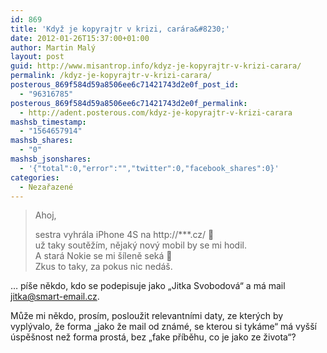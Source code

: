 ```yaml
---
id: 869
title: 'Když je kopyrajtr v krizi, carára&#8230;'
date: 2012-01-26T15:37:00+01:00
author: Martin Malý
layout: post
guid: http://www.misantrop.info/kdyz-je-kopyrajtr-v-krizi-carara/
permalink: /kdyz-je-kopyrajtr-v-krizi-carara/
posterous_869f584d59a8506ee6c71421743d2e0f_post_id:
  - "96316785"
posterous_869f584d59a8506ee6c71421743d2e0f_permalink:
  - http://adent.posterous.com/kdyz-je-kopyrajtr-v-krizi-carara
mashsb_timestamp:
  - "1564657914"
mashsb_shares:
  - "0"
mashsb_jsonshares:
  - '{"total":0,"error":"","twitter":0,"facebook_shares":0}'
categories:
  - Nezařazené
---
```

<blockquote class="posterous_medium_quote">
  <p>
    Ahoj,
  </p>
  
  <p />
  sestra vyhr&aacute;la iPhone 4S na http://***.cz/ 🙂
  <br />už taky soutěž&iacute;m, nějak&yacute; nov&yacute; mobil by se mi hodil.<br />A star&aacute; Nokie se mi &scaron;&iacute;leně sek&aacute; 🙁<br />Zkus to taky, za pokus nic ned&aacute;&scaron;.</p>
</blockquote>

&#8230; p&iacute;&scaron;e někdo, kdo se podepisuje jako &#8222;Jitka Svobodov&aacute;&#8220; a m&aacute; mail <jitka@smart-email.cz>.

Může mi někdo, pros&iacute;m, posloužit relevantn&iacute;mi daty, ze kter&yacute;ch by vypl&yacute;valo, že forma &#8222;jako že mail od zn&aacute;m&eacute;, se kterou si tyk&aacute;me&#8220; m&aacute; vy&scaron;&scaron;&iacute; &uacute;spě&scaron;nost než forma prost&aacute;, bez &#8222;fake př&iacute;běhu, co je jako ze života&#8220;?

&nbsp;
